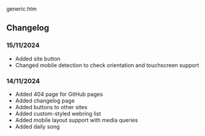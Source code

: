 generic.htm

## Changelog

### 15/11/2024

- Added site button
- Changed mobile detection to check orientation and touchscreen support

### 14/11/2024

- Added 404 page for GitHub pages
- Added changelog page
- Added buttons to other sites
- Added custom-styled webring list
- Added mobile layout support with media queries
- Added daily song